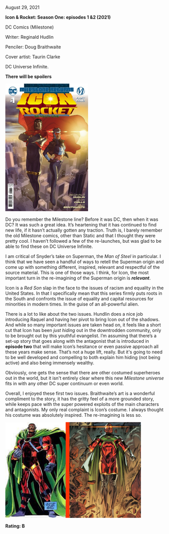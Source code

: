 August 29, 2021

**Icon & Rocket: Season One: episodes 1 &2 (2021)**

DC Comics (Milestone)

Writer: Reginald Hudlin

Penciler: Doug Braithwaite 

Cover artist: Taurin Clarke

DC Universe Infinite.

**There will be spoilers**

<img src="https://github.com/gregofgreg5/gregofgreg5.github.io/blob/master/images/comic-pics/icon-rocket-season-one.jpg?raw=true" height="400"/>

Do you remember the Milestone line? Before it was DC, then when it was DC? It was such a great idea. It’s heartening that it has continued to find new life, if it hasn’t actually gotten any traction. Truth is, I barely remember the old Milestone comics, other than Static and that I thought they were pretty cool. I haven’t followed a few of the re-launches, but was glad to be able to find these on DC Universe Infinite.

I am critical of Snyder’s take on Superman, the _Man of Steel_ in particular. I think that we have seen a handful of ways to retell the Superman origin and come up with something different, inspired, relevant and respectful of the source material. This is one of those ways. I think, for Icon, the most important turn in the re-imagining of the Superman origin is ***relevant***. 

Icon is a *Red Son* slap in the face to the issues of racism and equality in the United States. In that I specifically mean that this series firmly puts roots in the South and confronts the issue of equality and capital resources for minorities in modern times. In the guise of an all-powerful alien. 

There is a lot to like about the two issues. Hundlin does a nice job introducing Raquel and having her pivot to bring Icon out of the shadows. And while so many important issues are taken head on, it feels like a short cut that Icon has been *just hiding* out in the downtrodden community, only to be brought out by this youthful evangelist. I’m assuming that there’s a set-up story that goes along with the antagonist that is introduced in **episode two** that will make Icon’s hesitance or even passive approach all these years make sense. That’s not a huge lift, really. But it's going to need to be well developed and compelling to both explain him hiding (not being active) and also being immensely wealthy.

Obviously, one gets the sense that there are other costumed superheroes out in the world, but it isn't entirely clear where this new _Milestone universe_ fits in with any other DC super continuum or even world.

Overall, I enjoyed these first two issues. Braithwaite’s art is a wonderful compliment to the story, it has the gritty feel of a more grounded story, while keeps pace with the super powered exploits of the main characters and antagonists. My only real complaint is Icon’s costume. I always thought his costume was absolutely inspired. The re-imagining is less so.

<img src="https://github.com/gregofgreg5/gregofgreg5.github.io/blob/master/images/comic-pics/icon.jpg?raw=true" height="300"/>

**Rating: B**
